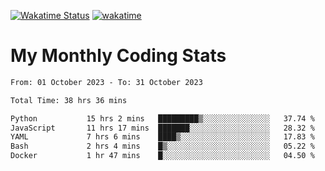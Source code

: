 [![Wakatime Status](https://github.com/noopurphalak/noopurphalak/workflows/wakatime-status-update/badge.svg)](https://github.com/noopurphalak/noopurphalak/actions/workflows/main.yml)
[![wakatime](https://wakatime.com/badge/user/80ace140-ef40-4fdd-b8ed-f3be3d2e1aea.svg)](https://wakatime.com/@80ace140-ef40-4fdd-b8ed-f3be3d2e1aea)

# My Monthly Coding Stats

<!--START_SECTION:waka-->

```txt
From: 01 October 2023 - To: 31 October 2023

Total Time: 38 hrs 36 mins

Python           15 hrs 2 mins   █████████▒░░░░░░░░░░░░░░░   37.74 %
JavaScript       11 hrs 17 mins  ███████░░░░░░░░░░░░░░░░░░   28.32 %
YAML             7 hrs 6 mins    ████▒░░░░░░░░░░░░░░░░░░░░   17.83 %
Bash             2 hrs 4 mins    █▒░░░░░░░░░░░░░░░░░░░░░░░   05.22 %
Docker           1 hr 47 mins    █░░░░░░░░░░░░░░░░░░░░░░░░   04.50 %
```

<!--END_SECTION:waka-->
